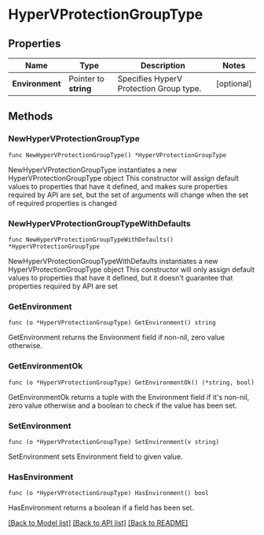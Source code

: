 # HyperVProtectionGroupType

## Properties

Name | Type | Description | Notes
------------ | ------------- | ------------- | -------------
**Environment** | Pointer to **string** | Specifies HyperV Protection Group type. | [optional] 

## Methods

### NewHyperVProtectionGroupType

`func NewHyperVProtectionGroupType() *HyperVProtectionGroupType`

NewHyperVProtectionGroupType instantiates a new HyperVProtectionGroupType object
This constructor will assign default values to properties that have it defined,
and makes sure properties required by API are set, but the set of arguments
will change when the set of required properties is changed

### NewHyperVProtectionGroupTypeWithDefaults

`func NewHyperVProtectionGroupTypeWithDefaults() *HyperVProtectionGroupType`

NewHyperVProtectionGroupTypeWithDefaults instantiates a new HyperVProtectionGroupType object
This constructor will only assign default values to properties that have it defined,
but it doesn't guarantee that properties required by API are set

### GetEnvironment

`func (o *HyperVProtectionGroupType) GetEnvironment() string`

GetEnvironment returns the Environment field if non-nil, zero value otherwise.

### GetEnvironmentOk

`func (o *HyperVProtectionGroupType) GetEnvironmentOk() (*string, bool)`

GetEnvironmentOk returns a tuple with the Environment field if it's non-nil, zero value otherwise
and a boolean to check if the value has been set.

### SetEnvironment

`func (o *HyperVProtectionGroupType) SetEnvironment(v string)`

SetEnvironment sets Environment field to given value.

### HasEnvironment

`func (o *HyperVProtectionGroupType) HasEnvironment() bool`

HasEnvironment returns a boolean if a field has been set.


[[Back to Model list]](../README.md#documentation-for-models) [[Back to API list]](../README.md#documentation-for-api-endpoints) [[Back to README]](../README.md)


